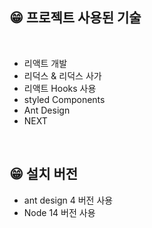 ## 😁 프로젝트 사용된 기술

<br>

- 리액트 개발
- 리덕스 & 리덕스 사가
- 리액트 Hooks 사용
- styled Components
- Ant Design
- NEXT

<br>

## 😁 설치 버전

- ant design 4 버전 사용
- Node 14 버전 사용
